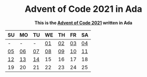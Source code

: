 <div align="center">

<h1>Advent of Code 2021 in Ada</h1>

<p>
<strong>This is the <a href="https://adventofcode.com/2021" target="_blank" rel="noreferrer">Advent of Code 2021</a> written in Ada</strong>
</p>

|SU|MO|TU|WE|TH|FR|SA|
|--|--|--|--|--|--|--|
|-|-|-|[01](./01)|[02](./02)|[03](./03)|[04](./04)|
|[05](./05)|[06](./06)|[07](./07)|[08](./08)|[09](./09)|[10](./10)|[11](./11)|
|[12](./12)|[13](./13)|[14](./14)|15|16|17|18|
|19|20|21|22|23|24|25|

</div>
